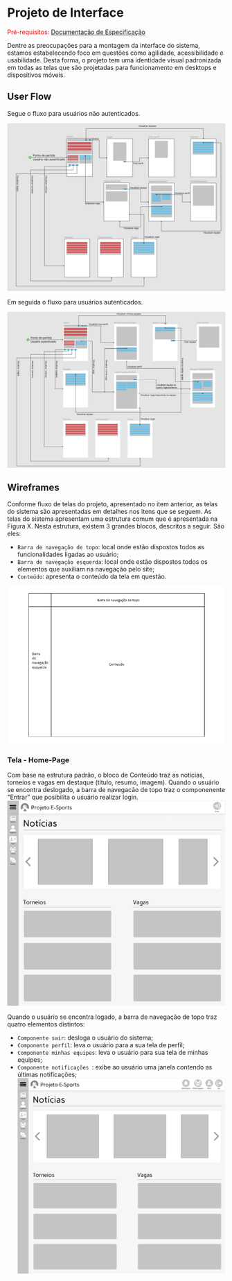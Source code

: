 
# Projeto de Interface

<span style="color:red">Pré-requisitos: <a href="2-Especificação do Projeto.md"> Documentação de Especificação</a></span>

Dentre as preocupações para a montagem da interface do sistema, estamos estabelecendo 
foco em questões como agilidade, acessibilidade e usabilidade. Desta forma, o projeto tem 
uma identidade visual padronizada em todas as telas que são projetadas para funcionamento 
em desktops e dispositivos móveis.

## User Flow

Segue o fluxo para usuários não autenticados.

![Fluxo para usuário não autenticado](img/userflow_n_auth.jpg)

Em seguida o fluxo para usuários autenticados.

![Fluxo para usuário não autenticado](img/userflow_auth.jpg)

## Wireframes

Conforme  fluxo  de  telas  do  projeto,  apresentado  no  item  anterior,  as  telas  do  sistema  são 
apresentadas em detalhes nos itens que se seguem. As telas do sistema apresentam uma 
estrutura comum que é apresentada na Figura X. Nesta estrutura, existem 3 grandes blocos, 
descritos a seguir. São eles:

- `Barra de navegação de topo`:  local onde estão dispostos todos as funcionalidades ligadas ao usuário;
- `Barra de navegação esquerda`: local onde estão dispostos todos os elementos que auxiliam na navegação pelo site;
- `Conteúdo`: apresenta o conteúdo da tela em questão.

![Layout padrão](img/standard_layout.jpg)

### Tela - Home-Page

 Com base na estrutura padrão, o bloco de Conteúdo traz as notícias, torneios e vagas em destaque (título, resumo, imagem).
 Quando o usuário se encontra deslogado, a barra de navegacão de topo traz o componenente "Entrar" que posibilita o usuário realizar login.
 ![Home page para usuário deslogado](https://raw.githubusercontent.com/ICEI-PUC-Minas-PMV-ADS/pmv-ads-2022-1-e1-proj-web-t4-projetoesports/main/docs/img/Desktop%20-%20home.jpg)
 
 Quando o usuário se encontra logado, a barra de navegação de topo traz quatro elementos distintos:
- `Componente sair`: desloga o usuário do sistema;
- `Componente perfil`: leva o usuário para a sua tela de perfil;
- `Componente minhas equipes`: leva o usuário para sua tela de minhas equipes;
- `Componente notificações `: exibe ao usuário uma janela contendo as últimas notificações;
![Home page para usuário logado](https://raw.githubusercontent.com/ICEI-PUC-Minas-PMV-ADS/pmv-ads-2022-1-e1-proj-web-t4-projetoesports/main/docs/img/Desktop%20-%20home%20autenticada.png)
 
